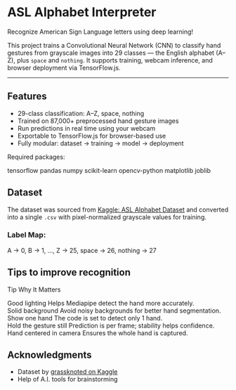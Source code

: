 
#  ASL Alphabet Interpreter  
Recognize American Sign Language letters using deep learning!

This project trains a Convolutional Neural Network (CNN) to classify hand gestures from grayscale images into 29 classes — the English alphabet (A–Z), plus `space` and `nothing`. It supports training, webcam inference, and browser deployment via TensorFlow.js.

---

##  Features

-  29-class classification: A–Z, space, nothing  
-  Trained on 87,000+ preprocessed hand gesture images  
-  Run predictions in real time using your webcam  
-  Exportable to TensorFlow.js for browser-based use  
-  Fully modular: dataset → training → model → deployment




Required packages:

tensorflow
pandas
numpy
scikit-learn
opencv-python
matplotlib
joblib



##  Dataset

The dataset was sourced from [Kaggle: ASL Alphabet Dataset](https://www.kaggle.com/datasets/grassknoted/asl-alphabet) and converted into a single `.csv` with pixel-normalized grayscale values for training.

### Label Map:


A → 0, B → 1, ..., Z → 25, space → 26, nothing → 27


## Tips to improve recognition
 Tip                          Why It Matters                                        

 Good lighting           Helps Mediapipe detect the hand more accurately.      
Solid background         Avoid noisy backgrounds for better hand segmentation. 
Show one hand             The code is set to detect only 1 hand.                
Hold the gesture still   Prediction is per frame; stability helps confidence.  
Hand centered in camera   Ensures the whole hand is captured.         



##  Acknowledgments

* Dataset by [grassknoted on Kaggle](https://www.kaggle.com/datasets/grassknoted/asl-alphabet)
* Help of A.I. tools for brainstorming







